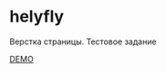 # helyfly
Верстка страницы. Тестовое задание

[DEMO](https://orionoctupus.github.io/helyfly/build/#)


